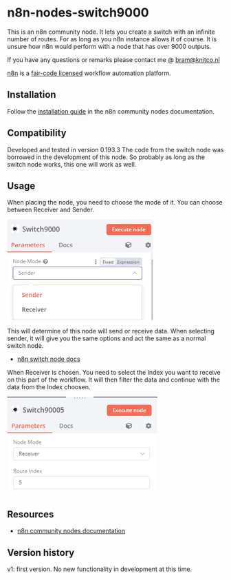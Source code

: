 # n8n-nodes-switch9000

This is an n8n community node. It lets you create a switch with an infinite number of routes. 
For as long as you n8n instance allows it of course. 
It is unsure how n8n would perform with a node that has over 9000 outputs.

If you have any questions or remarks please contact me @ bram@knitco.nl


[n8n](https://n8n.io/) is a [fair-code licensed](https://docs.n8n.io/reference/license/) workflow automation platform.

## Installation

Follow the [installation guide](https://docs.n8n.io/integrations/community-nodes/installation/) in the n8n community nodes documentation.

## Compatibility

Developed and tested in version 0.193.3
The code from the switch node was borrowed in the development of this node. So probably as long as the switch node works, this one will work as well.

## Usage

When placing the node, you need to choose the mode of it. You can choose between Receiver and Sender.

![Mode](https://github.com/bramkn/n8n-nodes-switch9000/blob/master/images/mode.png)

This will determine of this node will send or receive data.
When selecting sender, it will give you the same options and act the same as a normal switch node.
* [n8n switch node docs](https://docs.n8n.io/integrations/builtin/core-nodes/n8n-nodes-base.switch/)

When Receiver is chosen. You need to select the Index you want to receive on this part of the workflow. It will then filter the data and continue with the data from the Index choosen.

![Receiver](https://github.com/bramkn/n8n-nodes-switch9000/blob/master/images/receiver.png)



## Resources

* [n8n community nodes documentation](https://docs.n8n.io/integrations/community-nodes/)

## Version history

v1: first version.
No new functionality in development at this time.



